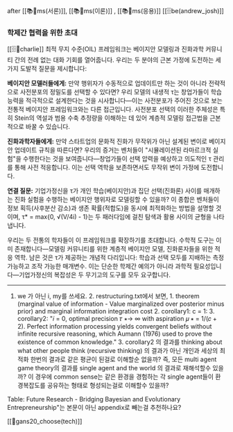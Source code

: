 after [[📚🐢ms(서론)]], [[📚🐅ms(이론)]] , [[📚🐙ms(응용)]]
[[🗄️be(andrew_josh)]] 

### 학제간 협력을 위한 초대

[[🗄️🧠charlie]]
최적 무지 수준(OIL) 프레임워크는 베이지안 모델링과 진화과학 커뮤니티 간의 전례 없는 대화 기회를 열어줍니다. 우리는 두 분야의 근본 가정에 도전하는 세 가지 도발적 질문을 제시합니다:

**베이지안 모델러들에게:** 만약 행위자가 수동적으로 업데이트만 하는 것이 아니라 전략적으로 사전분포의 정밀도를 선택할 수 있다면? 우리 모델의 내생적 τ는 창업가들이 학습 능력을 적극적으로 설계한다는 것을 시사합니다—이는 사전분포가 주어진 것으로 보는 전통적 베이지안 프레임워크와는 다른 접근입니다. 사전분포 선택의 이러한 주체성은 특히 Stein의 역설과 범용 수축 추정량을 이해하는 데 있어 계층적 모델링 접근법을 근본적으로 바꿀 수 있습니다.

**진화과학자들에게:** 만약 스타트업의 문화적 진화가 무작위가 아닌 설계된 변이로 베이지안 업데이트 규칙을 따른다면? 우리의 증거는 벤처들이 "시뮬레이션된 라마르크적 실험"을 수행한다는 것을 보여줍니다—창업가들이 선택 압력을 예상하고 의도적인 τ 관리를 통해 사전 적응합니다. 이는 선택 역학을 보존하면서도 무작위 변이 가정에 도전합니다.

**연결 질문:** 기업가정신을 τ가 개인 학습(베이지안)과 집단 선택(진화론) 사이를 매개하는 진화 실험을 수행하는 베이지안 행위자로 모델링할 수 있을까? 이 종합은 벤처들이 정보 획득(사후분산 감소)과 생존 확률(적합도)을 동시에 최적화하는 방법을 설명할 것이며, τ* = max{0, √(V/4i) - 1}는 두 패러다임에 걸친 탐색과 활용 사이의 균형을 나타냅니다.

우리는 두 전통의 학자들이 이 프레임워크를 확장하기를 초대합니다. 수학적 도구는 이미 존재합니다—모델링 커뮤니티를 위한 계층적 베이지안 모델, 진화론자들을 위한 적응 역학. 남은 것은 τ가 제공하는 개념적 다리입니다: 학습과 선택 모두를 지배하는 측정 가능하고 조작 가능한 매개변수. 이는 단순한 학제간 예의가 아니라 과학적 필요성입니다—기업가정신의 복잡성은 두 무기고의 도구를 모두 요구합니다.

----
1. we 가 아닌 i, my를 쓰세요. 2. restructuring.txt에서 보면, 1. theorem (marginal value of information - Value marginalized over posterior minus prior) and marginal information integration cost 2. corollary1: c = 1: 3. corollary2: "𝑖 = 0, optimal precision 𝜏 ∗→ ∞ with aspiration 𝜇 ∗ = 1/(𝑐 + 2). Perfect information processing yields convergent beliefs without infinite recursive reasoning, which Aumann (1976) used to prove the existence of common knowledge." 3. corollary2 의 결과를 thinking about what other people think (recursive thinking) 의 결과가 아닌 개인과 세상의 최적화 한번의 결과로 같은 평균이 된걸로 이해할순 없을까? 즉, 모든 multi agent game theory의 결과를 single agent and the world 의 결과로 재해석할수 있을까? 이 경우에 common sense는 같은 환경을 경험하는 각 single agent들이 환경복잡도를 공유하는 형태로 형성되는걸로 이해할수 있을까?

Table: Future Research - Bridging Bayesian and Evolutionary Entrepreneurship"는 본문이 아닌 appendix로 빼는걸 추천하나요?

[[📜gans20_choose(tech)]]
